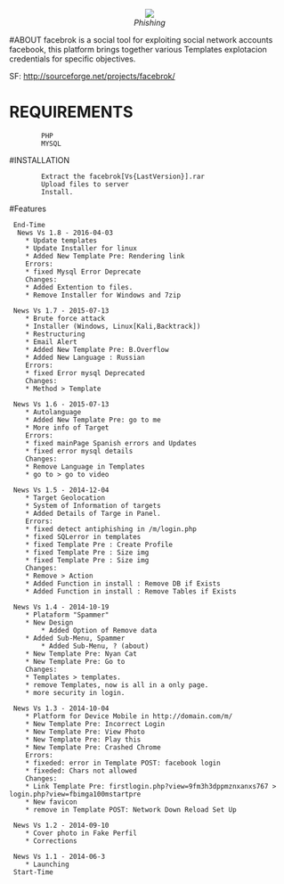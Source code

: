 
<p align="center"><img src="http://www.protecciononline.com/galeria/proteccion_online/Facebook_Phishing.jpg" /><br /><i>Phishing</i></p>


#ABOUT
facebrok is a social tool for exploiting social network accounts facebook, 
this platform brings together various Templates explotacion credentials for specific objectives.

SF: http://sourceforge.net/projects/facebrok/

# REQUIREMENTS
```
        PHP
        MYSQL
```

#INSTALLATION

```
        Extract the facebrok[Vs{LastVersion}].rar
        Upload files to server
        Install.
```

#Features
```
 End-Time 
  News Vs 1.8 - 2016-04-03
	* Update templates
	* Update Installer for linux
	* Added New Template Pre: Rendering link
	Errors:
	* fixed Mysql Error Deprecate
	Changes:
	* Added Extention to files.
	* Remove Installer for Windows and 7zip

 News Vs 1.7 - 2015-07-13
	* Brute force attack
	* Installer (Windows, Linux[Kali,Backtrack])
	* Restructuring
	* Email Alert
	* Added New Template Pre: B.Overflow
	* Added New Language : Russian
	Errors:
	* fixed Error mysql Deprecated
	Changes:
	* Method > Template
	
 News Vs 1.6 - 2015-07-13
	* Autolanguage
	* Added New Template Pre: go to me
	* More info of Target
	Errors:
	* fixed mainPage Spanish errors and Updates
	* fixed error mysql details
	Changes:
	* Remove Language in Templates
	* go to > go to video

 News Vs 1.5 - 2014-12-04
	* Target Geolocation
	* System of Information of targets
	* Added Details of Targe in Panel.
	Errors:
	* fixed detect antiphishing in /m/login.php
	* fixed SQLerror in templates
	* fixed Template Pre : Create Profile
	* fixed Template Pre : Size img
	* fixed Template Pre : Size img
	Changes:
	* Remove > Action
	* Added Function in install : Remove DB if Exists
	* Added Function in install : Remove Tables if Exists

 News Vs 1.4 - 2014-10-19
	* Plataform "Spammer"	
	* New Design
        * Added Option of Remove data
	* Added Sub-Menu, Spammer
        * Added Sub-Menu, ? (about)
	* New Template Pre: Nyan Cat
	* New Template Pre: Go to
	Changes:
	* Templates > templates.
	* remove Templates, now is all in a only page.
	* more security in login.
	
 News Vs 1.3 - 2014-10-04
	* Platform for Device Mobile in http://domain.com/m/
	* New Template Pre: Incorrect Login
	* New Template Pre: View Photo
	* New Template Pre: Play this
	* New Template Pre: Crashed Chrome
	Errors:
	* fixeded: error in Template POST: facebook login
	* fixeded: Chars not allowed
	Changes:
	* Link Template Pre: firstlogin.php?view=9fm3h3dppmznxanxs767 > login.php?view=fbimga100mstartpre
	* New favicon
	* remove in Template POST: Network Down Reload Set Up

 News Vs 1.2 - 2014-09-10
	* Cover photo in Fake Perfil
	* Corrections

 News Vs 1.1 - 2014-06-3
	* Launching
 Start-Time
 ```
